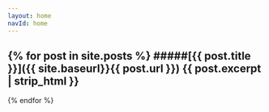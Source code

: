 ```yaml
---
layout: home
navId: home
---
```

{% for post in site.posts %}
#####[{{ post.title }}]({{ site.baseurl}}{{ post.url }})
{{ post.excerpt | strip_html }}
--------------------------------
{% endfor %}